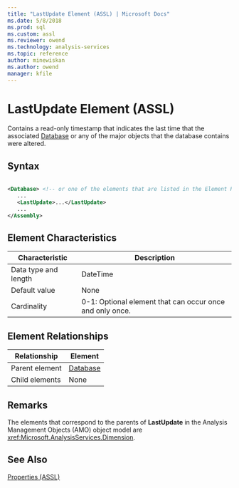 ```yaml
---
title: "LastUpdate Element (ASSL) | Microsoft Docs"
ms.date: 5/8/2018
ms.prod: sql
ms.custom: assl
ms.reviewer: owend
ms.technology: analysis-services
ms.topic: reference
author: minewiskan
ms.author: owend
manager: kfile
---
```

# LastUpdate Element (ASSL)

  Contains a read-only timestamp that indicates the last time that the associated [Database](../objects/database-element-assl.md) or any of the major objects that the database contains were altered.  
  
## Syntax  
  
```xml  
  
<Database> <!-- or one of the elements that are listed in the Element Relationships table -->  
   ...  
   <LastUpdate>...</LastUpdate>  
   ...  
</Assembly>  
```  
  
## Element Characteristics  
  
|Characteristic|Description|  
|--------------------|-----------------|  
|Data type and length|DateTime|  
|Default value|None|  
|Cardinality|0-1: Optional element that can occur once and only once.|  
  
## Element Relationships  
  
|Relationship|Element|  
|------------------|-------------|  
|Parent element|[Database](../objects/database-element-assl.md)|  
|Child elements|None|  
  
## Remarks  
 The elements that correspond to the parents of **LastUpdate** in the Analysis Management Objects (AMO) object model are <xref:Microsoft.AnalysisServices.Dimension>.  
  
## See Also  
 [Properties &#40;ASSL&#41;](properties-assl.md)  
  
  
